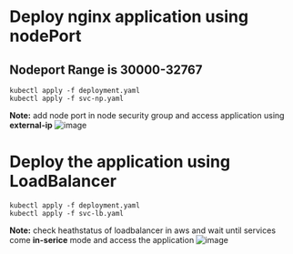 # Deploy nginx application using nodePort 
## Nodeport Range is 30000-32767

```
kubectl apply -f deployment.yaml
kubectl apply -f svc-np.yaml
```
**Note:** add node port in node security group and access application using **external-ip**
![image](https://github.com/user-attachments/assets/c087b745-b104-4efb-a0d4-cda375a83dd6)

# Deploy the application using LoadBalancer
```
kubectl apply -f deployment.yaml
kubectl apply -f svc-lb.yaml
```
**Note:** check heathstatus of loadbalancer in aws and wait until services come **in-serice** mode and access the application
![image](https://github.com/user-attachments/assets/e2de949b-c98d-4f77-b373-7f317bea09e9)


